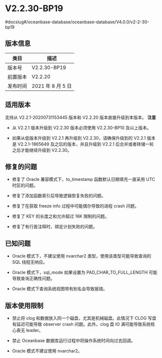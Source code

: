 V2.2.30-BP19 
=================================
#docslug#/oceanbase-database/oceanbase-database/V4.0.0/v2-2-30-bp19


版本信息 
-------------------------



|  类目  |       描述       |
|------|----------------|
| 版本号  | V2.2.30-BP19   |
| 前置版本 | V2.2.20        |
| 发布时间 | 2021 年 8 月 5 日 |



适用版本 
-------------------------

支持从 V2.2.1-20200731153445 版本和 V2.2.20 版本直接升级到本版本。
**注意**



* 从 V2.2.1 版本升级到 V2.2.30 版本必须使用 V2.2.30-BP10 及以上版本。

  

* 如果从低版本升级到 V2.2.1 再升级到 V2.2.30，请确保升级到的 V2.2.1 版本是 V2.2.1-1865649 及之后的版本，并且升级到 V2.2.1 后合并或者转储一轮之后才能继续升级到 V2.2.30。

  




修复的问题 
--------------------------

* 修复了 Oracle 兼容模式下，to_timestamp 函数默认日期填充一直采用 UTC 时区的问题。

  

* 修复了添加函数索引后导致逻辑恢复失败的问题。

  

* 修复了在获取 freeze info 过程中可能偶尔导致的进程 crash 问题。

  

* 修复了 KEY 的长度之和允许超过 16K 限制的问题。

  

* 修复了有行首注释时，绑定计划失败的问题。

  




已知问题 
-------------------------

* Oracle 模式下，不建议使用 nvarchar2 类型，使用该类型可能导致查询的 SQL 线程无响应。

  

* Oracle 模式下，sql_mode 如果设置为 PAD_CHAR_TO_FULL_LENGTH 可能导致查询正确性问题。

  

* Oracle 模式下查询系统视图带有别名会导致报错。

  




版本使用限制 
---------------------------

* 禁止将 clog 和数据放入同一个磁盘，尤其是机械磁盘。此情况下 CLOG 写盘有延迟可能导致 observer crash 问题。此外，clog 盘 IO 满可能导致系统核心表无 leader。

  

* 禁止 Oceanbase 数据库运行过程中将操作系统时间向过去回调。

  

* Oracle 模式不建议使用 nvarchar2。

  




